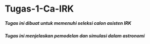 # Tugas-1-Ca-IRK
##### Tugas ini dibuat untuk memenuhi seleksi calon asisten IRK
##### Tugas ini menjelaskan pemodelan dan simulasi dalam astronomi
